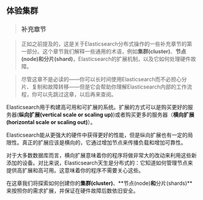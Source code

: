 ## 体验集群

>### 补充章节

>正如之前提及的，这是关于Elasticsearch分布式操作的一些补充章节的第一部分。这个章节我们解释一些通用的术语，例如**集群(cluster)**、**节点(node)**和**分片(shard)**，Elasticsearch的扩展机制，以及它如何处理硬件故障。

>尽管这章不是必读的——你可以长时间使用Elasticsearch而不必担心分片、复制和故障转移——但是它会帮助你理解Elasticsearch内部的工作流程，你可以先跳过这章，以后再来查阅。

Elasticsearch用于构建高可用和可扩展的系统。扩展的方式可以是购买更好的服务器(**纵向扩展(vertical scale or scaling up)**)或者购买更多的服务器（**横向扩展(horizontal scale or scaling out)**）。

Elasticsearch能从更强大的硬件中获得更好的性能，但是纵向扩展也有一定的局限性。真正的扩展应该是横向的，它通过增加节点来传播负载和增加可靠性。

对于大多数数据库而言，横向扩展意味着你的程序将做非常大的改动来利用这些新添加的设备。对比来说，Elasticsearch天生是分布式的：它知道如何管理节点来提供高扩展和高可用。这意味着你的程序不需要关心这些。

在这章我们将探索如何创建你的**集群(cluster)**、**节点(node)**和**分片(shards)**来按照你的需求扩展，并保证在硬件故障后数依旧安全。
